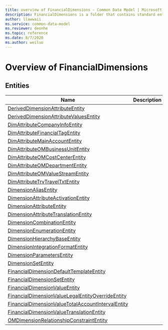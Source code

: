 ```yaml
---
title: overview of FinancialDimensions - Common Data Model | Microsoft Docs
description: FinancialDimensions is a folder that contains standard entities related to the Common Data Model.
author: llawwaii
ms.service: common-data-model
ms.reviewer: deonhe
ms.topic: reference
ms.date: 8/7/2020
ms.author: weiluo
---
```


# Overview of FinancialDimensions


## Entities

|Name|Description|
|---|---|
|[DerivedDimensionAttributeEntity](DerivedDimensionAttributeEntity.md)||
|[DerivedDimensionAttributeValuesEntity](DerivedDimensionAttributeValuesEntity.md)||
|[DimAttributeCompanyInfoEntity](DimAttributeCompanyInfoEntity.md)||
|[DimAttributeFinancialTagEntity](DimAttributeFinancialTagEntity.md)||
|[DimAttributeMainAccountEntity](DimAttributeMainAccountEntity.md)||
|[DimAttributeOMBusinessUnitEntity](DimAttributeOMBusinessUnitEntity.md)||
|[DimAttributeOMCostCenterEntity](DimAttributeOMCostCenterEntity.md)||
|[DimAttributeOMDepartmentEntity](DimAttributeOMDepartmentEntity.md)||
|[DimAttributeOMValueStreamEntity](DimAttributeOMValueStreamEntity.md)||
|[DimAttributeTrvTravelTxtEntity](DimAttributeTrvTravelTxtEntity.md)||
|[DimensionAliasEntity](DimensionAliasEntity.md)||
|[DimensionAttributeActivationEntity](DimensionAttributeActivationEntity.md)||
|[DimensionAttributeEntity](DimensionAttributeEntity.md)||
|[DimensionAttributeTranslationEntity](DimensionAttributeTranslationEntity.md)||
|[DimensionCombinationEntity](DimensionCombinationEntity.md)||
|[DimensionEnumerationEntity](DimensionEnumerationEntity.md)||
|[DimensionHierarchyBaseEntity](DimensionHierarchyBaseEntity.md)||
|[DimensionIntegrationFormatEntity](DimensionIntegrationFormatEntity.md)||
|[DimensionParametersEntity](DimensionParametersEntity.md)||
|[DimensionSetEntity](DimensionSetEntity.md)||
|[FinancialDimensionDefaultTemplateEntity](FinancialDimensionDefaultTemplateEntity.md)||
|[FinancialDimensionSetEntity](FinancialDimensionSetEntity.md)||
|[FinancialDimensionValueEntity](FinancialDimensionValueEntity.md)||
|[FinancialDimensionValueLegalEntityOverrideEntity](FinancialDimensionValueLegalEntityOverrideEntity.md)||
|[FinancialDimensionValueTotalAccountIntervalEntity](FinancialDimensionValueTotalAccountIntervalEntity.md)||
|[FinancialDimensionValueTranslationEntity](FinancialDimensionValueTranslationEntity.md)||
|[OMDimensionRelationshipConstraintEntity](OMDimensionRelationshipConstraintEntity.md)||
